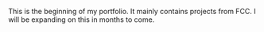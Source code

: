 This is the beginning of my portfolio. It mainly contains projects from FCC. I will be expanding on this in months to come.
